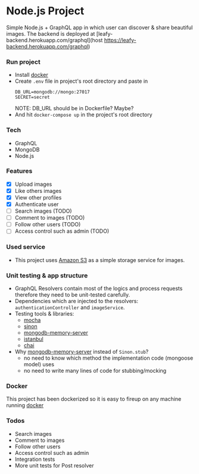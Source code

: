 # Node.js Project

Simple Node.js + GraphQL app in which user can discover & share beautiful images.
The backend is deployed at [leafy-backend.herokuapp.com/graphql](host
https://leafy-backend.herokuapp.com/graphql)
 
### Run project
 - Install [docker](https://www.docker.com/)
 - Create `.env` file in project's root directory and paste in
    ```
    DB_URL=mongodb://mongo:27017
    SECRET=secret
    ```
    NOTE: DB_URL should be in Dockerfile? Maybe?
 - And hit `docker-compose up` in the project's root directory
 
### Tech
  - GraphQL
  - MongoDB
  - Node.js
 
### Features
- [x] Upload images
- [x] Like others images
- [x] View other profiles
- [x] Authenticate user
- [ ] Search images (TODO)
- [ ] Comment to images (TODO)
- [ ] Follow other users (TODO)
- [ ] Access control such as admin (TODO)
 
### Used service
  - This project uses [Amazon S3](https://aws.amazon.com/s3/) as a simple storage service for images.
  
### Unit testing & app structure
  - GraphQL Resolvers contain most of the logics and process requests therefore they need to be unit-tested carefully.
  - Dependencies which are injected to the resolvers: `authenticationController` and `imageService`.
  - Testing tools & libraries: 
    - [mocha](https://mochajs.org/)
    - [sinon](https://sinonjs.org/)
    - [mongodb-memory-server](https://www.chaijs.com/)
    - [istanbul](https://istanbul.js.org/)
    - [chai](https://www.chaijs.com/)
  - Why [mongodb-memory-server](https://www.chaijs.com/) instead of `Sinon.stub`?
    - no need to know which method the implementation code (mongoose model) uses
    - no need to write many lines of code for stubbing/mocking

### Docker
This project has been dockerized so it is easy to fireup on any machine running [docker](https://docker.com)

### Todos
  -  Search images
  - Comment to images
  - Follow other users
  - Access control such as admin
  - Integration tests
  - More unit tests for Post resolver

